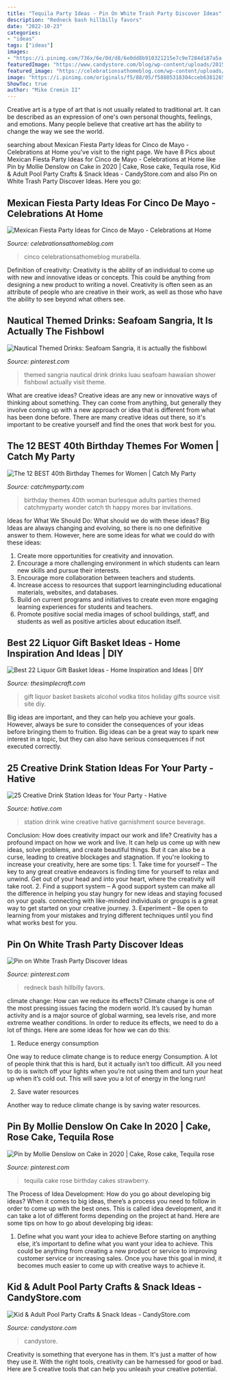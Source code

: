 ```yaml
---
title: "Tequila Party Ideas - Pin On White Trash Party Discover Ideas"
description: "Redneck bash hillbilly favors"
date: "2022-10-23"
categories:
- "ideas"
tags: ["ideas"]
images:
- "https://i.pinimg.com/736x/6e/0d/d8/6e0dd8b910321215e7c9e7284d187a5a.jpg"
featuredImage: "https://www.candystore.com/blog/wp-content/uploads/2015/06/shark-cup.png"
featured_image: "https://celebrationsathomeblog.com/wp-content/uploads/2015/04/cinco-de-mayo-party-ideas-table-setting.jpg"
image: "https://i.pinimg.com/originals/f5/88/05/f58805318304cceb6381265e77ced203.jpg"
ShowToc: true
author: "Mike Cremin II"
---
```



Creative art is a type of art that is not usually related to traditional art. It can be described as an expression of one's own personal thoughts, feelings, and emotions. Many people believe that creative art has the ability to change the way we see the world.

	

		
searching about Mexican Fiesta Party Ideas for Cinco de Mayo - Celebrations at Home you've visit to the right page. We have 8 Pics about Mexican Fiesta Party Ideas for Cinco de Mayo - Celebrations at Home like Pin by Mollie Denslow on Cake in 2020 | Cake, Rose cake, Tequila rose, Kid &amp; Adult Pool Party Crafts &amp; Snack Ideas - CandyStore.com and also Pin on White Trash Party Discover Ideas. Here you go:
		
    
## Mexican Fiesta Party Ideas For Cinco De Mayo - Celebrations At Home

<img loading=lazy src="https://celebrationsathomeblog.com/wp-content/uploads/2015/04/cinco-de-mayo-party-ideas-table-setting.jpg" onerror="this.onerror=null;this.src='https://tse2.mm.bing.net/th?id=OIP.iJrJ2byIXY2xSYDFwVGM_QHaKP&amp;pid=15.1';" alt="Mexican Fiesta Party Ideas for Cinco de Mayo - Celebrations at Home">

_Source: celebrationsathomeblog.com_

>cinco celebrationsathomeblog murabella. 

	

Definition of creativity:
Creativity is the ability of an individual to come up with new and innovative ideas or concepts. This could be anything from designing a new product to writing a novel. Creativity is often seen as an attribute of people who are creative in their work, as well as those who have the ability to see beyond what others see.

    
## Nautical Themed Drinks: Seafoam Sangria, It Is Actually The Fishbowl

<img loading=lazy src="https://i.pinimg.com/originals/f5/88/05/f58805318304cceb6381265e77ced203.jpg" onerror="this.onerror=null;this.src='https://tse3.mm.bing.net/th?id=OIP.ml-sBvlHjIcauXoFHbtwcAHaJ4&amp;pid=15.1';" alt="Nautical Themed Drinks: Seafoam Sangria, it is actually the fishbowl">

_Source: pinterest.com_

>themed sangria nautical drink drinks luau seafoam hawaiian shower fishbowl actually visit theme. 

	

What are creative ideas?
Creative ideas are any new or innovative ways of thinking about something. They can come from anything, but generally they involve coming up with a new approach or idea that is different from what has been done before. There are many creative ideas out there, so it's important to be creative yourself and find the ones that work best for you.

    
## The 12 BEST 40th Birthday Themes For Women | Catch My Party

<img loading=lazy src="https://photos-cdn.catchmyparty.com/BL/2014/06/dsc_0604__848x1280_-580x875.jpg" onerror="this.onerror=null;this.src='https://tse4.mm.bing.net/th?id=OIP.SBan-Fp5VZU29tZixaprOAHaLL&amp;pid=15.1';" alt="The 12 BEST 40th Birthday Themes for Women | Catch My Party">

_Source: catchmyparty.com_

>birthday themes 40th woman burlesque adults parties themed catchmyparty wonder catch th happy mores bar invitations. 

	

Ideas for What We Should Do: What should we do with these ideas?
Big Ideas are always changing and evolving, so there is no one definitive answer to them. However, here are some ideas for what we could do with these ideas: 
1. Create more opportunities for creativity and innovation. 
2. Encourage a more challenging environment in which students can learn new skills and pursue their interests. 
3. Encourage more collaboration between teachers and students. 
4. Increase access to resources that support learningincluding educational materials, websites, and databases. 
5. Build on current programs and initiatives to create even more engaging learning experiences for students and teachers. 
6. Promote positive social media images of school buildings, staff, and students as well as positive articles about education itself.

    
## Best 22 Liquor Gift Basket Ideas - Home Inspiration And Ideas | DIY

<img loading=lazy src="https://thesimplecraft.com/wp-content/uploads/2019/08/liquor-gift-basket-ideas-elegant-best-25-liquor-t-baskets-ideas-on-pinterest-of-liquor-gift-basket-ideas-2.jpg" onerror="this.onerror=null;this.src='https://tse2.mm.bing.net/th?id=OIP.jHaKUo8EGp269I2oPcDGVAHaJ3&amp;pid=15.1';" alt="Best 22 Liquor Gift Basket Ideas - Home Inspiration and Ideas | DIY">

_Source: thesimplecraft.com_

>gift liquor basket baskets alcohol vodka titos holiday gifts source visit site diy. 

	

Big ideas are important, and they can help you achieve your goals. However, always be sure to consider the consequences of your ideas before bringing them to fruition. Big ideas can be a great way to spark new interest in a topic, but they can also have serious consequences if not executed correctly.

    
## 25 Creative Drink Station Ideas For Your Party - Hative

<img loading=lazy src="https://hative.com/wp-content/uploads/2015/04/drink-station-ideas-for-party/22-drink-station-ideas-for-party.jpg" onerror="this.onerror=null;this.src='https://tse2.mm.bing.net/th?id=OIP.lCPmoXWwElgK4JiRfJswXAHaKU&amp;pid=15.1';" alt="25 Creative Drink Station Ideas for Your Party - Hative">

_Source: hative.com_

>station drink wine creative hative garnishment source beverage. 

	

Conclusion: How does creativity impact our work and life?
Creativity has a profound impact on how we work and live. It can help us come up with new ideas, solve problems, and create beautiful things. But it can also be a curse, leading to creative blockages and stagnation. If you're looking to increase your creativity, here are some tips: 1. Take time for yourself – The key to any great creative endeavors is finding time for yourself to relax and unwind. Get out of your head and into your heart, where the creativity will take root. 2. Find a support system – A good support system can make all the difference in helping you stay hungry for new ideas and staying focused on your goals. connecting with like-minded individuals or groups is a great way to get started on your creative journey. 3. Experiment – Be open to learning from your mistakes and trying different techniques until you find what works best for you.

    
## Pin On White Trash Party Discover Ideas

<img loading=lazy src="https://i.pinimg.com/736x/04/0a/c8/040ac84f1ba2832ce8959a5b955f2385.jpg" onerror="this.onerror=null;this.src='https://tse3.mm.bing.net/th?id=OIP.9TOra2aWcvd8TyIUDZaSlwHaJ3&amp;pid=15.1';" alt="Pin on White Trash Party Discover Ideas">

_Source: pinterest.com_

>redneck bash hillbilly favors. 

	

climate change: How can we reduce its effects?
Climate change is one of the most pressing issues facing the modern world. It’s caused by human activity and is a major source of global warming, sea levels rise, and more extreme weather conditions. In order to reduce its effects, we need to do a lot of things. Here are some ideas for how we can do this:
1) Reduce energy consumption

One way to reduce climate change is to reduce energy Consumption. A lot of people think that this is hard, but it actually isn’t too difficult. All you need to do is switch off your lights when you’re not using them and turn your heat up when it’s cold out. This will save you a lot of energy in the long run! 

2) Save water resources

Another way to reduce climate change is by saving water resources.

    
## Pin By Mollie Denslow On Cake In 2020 | Cake, Rose Cake, Tequila Rose

<img loading=lazy src="https://i.pinimg.com/736x/6e/0d/d8/6e0dd8b910321215e7c9e7284d187a5a.jpg" onerror="this.onerror=null;this.src='https://tse4.mm.bing.net/th?id=OIP.JK8_gC4r9guENc5BGgGYygHaJE&amp;pid=15.1';" alt="Pin by Mollie Denslow on Cake in 2020 | Cake, Rose cake, Tequila rose">

_Source: pinterest.com_

>tequila cake rose birthday cakes strawberry. 

	

The Process of Idea Development: How do you go about developing big ideas?
When it comes to big ideas, there’s a process you need to follow in order to come up with the best ones. This is called idea development, and it can take a lot of different forms depending on the project at hand. Here are some tips on how to go about developing big ideas:
1. Define what you want your idea to achieve 
Before starting on anything else, it’s important to define what you want your idea to achieve. This could be anything from creating a new product or service to improving customer service or increasing sales. Once you have this goal in mind, it becomes much easier to come up with creative ways to achieve it.

    
## Kid &amp; Adult Pool Party Crafts &amp; Snack Ideas - CandyStore.com

<img loading=lazy src="https://www.candystore.com/blog/wp-content/uploads/2015/06/shark-cup.png" onerror="this.onerror=null;this.src='https://tse2.mm.bing.net/th?id=OIP.RtcQhFWf-wVuNtasnXypvQHaE6&amp;pid=15.1';" alt="Kid &amp; Adult Pool Party Crafts &amp; Snack Ideas - CandyStore.com">

_Source: candystore.com_

>candystore. 

	

Creativity is something that everyone has in them. It's just a matter of how they use it. With the right tools, creativity can be harnessed for good or bad. Here are 5 creative tools that can help you unleash your creative potential.

